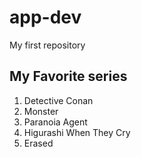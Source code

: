 # app-dev
My first repository

## My Favorite series
1. Detective Conan
2. Monster
3. Paranoia Agent
4. Higurashi When They Cry
5. Erased
